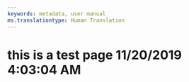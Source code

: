 ```yaml
---
keywords: metadata, user manual
ms.translationtype: Human Translation
---
```

# this is a test page 11/20/2019 4:03:04 AM